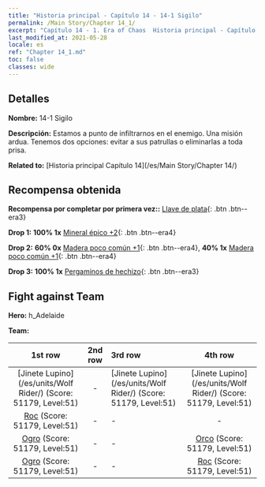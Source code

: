```yaml
---
title: "Historia principal - Capítulo 14 - 14-1 Sigilo"
permalink: /Main Story/Chapter 14_1/
excerpt: "Capítulo 14 - 1. Era of Chaos  Historia principal - Capítulo 14_1. 14-1 Sigilo"
last_modified_at: 2021-05-28
locale: es
ref: "Chapter 14_1.md"
toc: false
classes: wide
---
```


## Detalles

 **Nombre:** 14-1 Sigilo

 **Descripción:** Estamos a punto de infiltrarnos en el enemigo. Una misión ardua. Tenemos dos opciones: evitar a sus patrullas o eliminarlas a toda prisa.

 **Related to:** [Historia principal Capítulo 14](/es/Main Story/Chapter 14/)

## Recompensa obtenida

 **Recompensa por completar por primera vez::** [Llave de plata](/ItemsES/con_693/){: .btn .btn--era3}

 **Drop 1:** **100% 1x** [Mineral épico +2](/ItemsES/mat_47/){: .btn .btn--era4}

 **Drop 2:** **60% 0x** [Madera poco común +1](/ItemsES/mat_41/){: .btn .btn--era4}, **40% 1x** [Madera poco común +1](/ItemsES/mat_41/){: .btn .btn--era4}

 **Drop 3:** **100% 1x** [Pergaminos de hechizo](/ItemsES/con_694/){: .btn .btn--era3}


## Fight against Team
 **Hero:** h_Adelaide

 **Team:**


  | 1st row | 2nd row | 3rd row | 4th row |
  |:----:|:----:|:----|:----:|
  | [Jinete Lupino](/es/units/Wolf Rider/) (Score: 51179, Level:51)  | - | [Jinete Lupino](/es/units/Wolf Rider/) (Score: 51179, Level:51)  | [Jinete Lupino](/es/units/Wolf Rider/) (Score: 51179, Level:51)  |
  | [Roc](/es/units/Roc/) (Score: 51179, Level:51)  | - | - | - |
  | [Ogro](/es/units/Ogre/) (Score: 51179, Level:51)  | - | - | [Orco](/es/units/Orc/) (Score: 51179, Level:51)  |
  | [Ogro](/es/units/Ogre/) (Score: 51179, Level:51)  | - | - | [Roc](/es/units/Roc/) (Score: 51179, Level:51)  |


